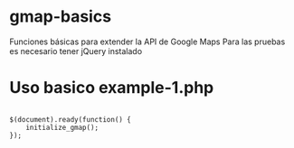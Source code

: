 gmap-basics
===========

Funciones básicas para extender la API de Google Maps
Para las pruebas es necesario tener jQuery instalado

Uso basico example-1.php
===========

<code>
$(document).ready(function() {
    initialize_gmap();
});
</code>